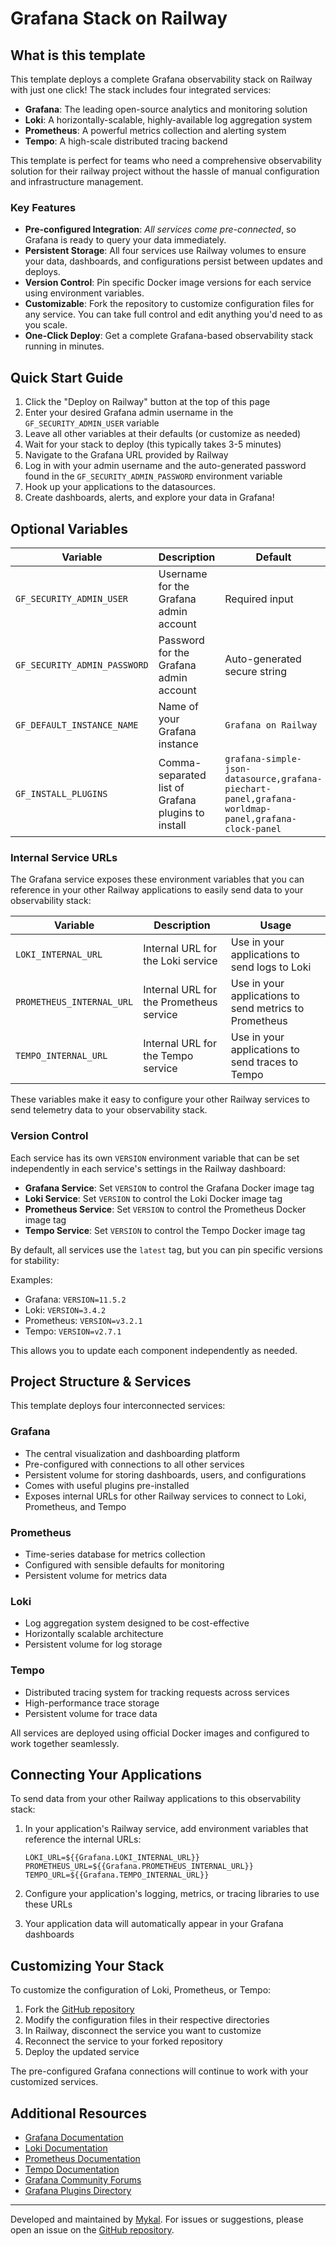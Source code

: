 # Grafana Stack on Railway

## What is this template

This template deploys a complete Grafana observability stack on Railway with just one click! The stack includes four integrated services:

- **Grafana**: The leading open-source analytics and monitoring solution
- **Loki**: A horizontally-scalable, highly-available log aggregation system
- **Prometheus**: A powerful metrics collection and alerting system
- **Tempo**: A high-scale distributed tracing backend

This template is perfect for teams who need a comprehensive observability solution for their railway project without the hassle of manual configuration and infrastructure management.

### Key Features

- **Pre-configured Integration**: _All services come pre-connected_, so Grafana is ready to query your data immediately.
- **Persistent Storage**: All four services use Railway volumes to ensure your data, dashboards, and configurations persist between updates and deploys.
- **Version Control**: Pin specific Docker image versions for each service using environment variables.
- **Customizable**: Fork the repository to customize configuration files for any service. You can take full control and edit anything you'd need to as you scale.
- **One-Click Deploy**: Get a complete Grafana-based observability stack running in minutes.

## Quick Start Guide

1. Click the "Deploy on Railway" button at the top of this page
2. Enter your desired Grafana admin username in the `GF_SECURITY_ADMIN_USER` variable
3. Leave all other variables at their defaults (or customize as needed)
4. Wait for your stack to deploy (this typically takes 3-5 minutes)
5. Navigate to the Grafana URL provided by Railway
6. Log in with your admin username and the auto-generated password found in the `GF_SECURITY_ADMIN_PASSWORD` environment variable
7. Hook up your applications to the datasources.
8. Create dashboards, alerts, and explore your data in Grafana!

## Optional Variables

| Variable | Description | Default |
|----------|-------------|---------|
| `GF_SECURITY_ADMIN_USER` | Username for the Grafana admin account | Required input |
| `GF_SECURITY_ADMIN_PASSWORD` | Password for the Grafana admin account | Auto-generated secure string |
| `GF_DEFAULT_INSTANCE_NAME` | Name of your Grafana instance | `Grafana on Railway` |
| `GF_INSTALL_PLUGINS` | Comma-separated list of Grafana plugins to install | `grafana-simple-json-datasource,grafana-piechart-panel,grafana-worldmap-panel,grafana-clock-panel` |

### Internal Service URLs

The Grafana service exposes these environment variables that you can reference in your other Railway applications to easily send data to your observability stack:

| Variable | Description | Usage |
|----------|-------------|-------|
| `LOKI_INTERNAL_URL` | Internal URL for the Loki service | Use in your applications to send logs to Loki |
| `PROMETHEUS_INTERNAL_URL` | Internal URL for the Prometheus service | Use in your applications to send metrics to Prometheus |
| `TEMPO_INTERNAL_URL` | Internal URL for the Tempo service | Use in your applications to send traces to Tempo |

These variables make it easy to configure your other Railway services to send telemetry data to your observability stack.

### Version Control

Each service has its own `VERSION` environment variable that can be set independently in each service's settings in the Railway dashboard:

- **Grafana Service**: Set `VERSION` to control the Grafana Docker image tag
- **Loki Service**: Set `VERSION` to control the Loki Docker image tag
- **Prometheus Service**: Set `VERSION` to control the Prometheus Docker image tag
- **Tempo Service**: Set `VERSION` to control the Tempo Docker image tag

By default, all services use the `latest` tag, but you can pin specific versions for stability:

Examples:
- Grafana: `VERSION=11.5.2`
- Loki: `VERSION=3.4.2`
- Prometheus: `VERSION=v3.2.1`
- Tempo: `VERSION=v2.7.1`

This allows you to update each component independently as needed.

## Project Structure & Services

This template deploys four interconnected services:

### Grafana
- The central visualization and dashboarding platform
- Pre-configured with connections to all other services
- Persistent volume for storing dashboards, users, and configurations
- Comes with useful plugins pre-installed
- Exposes internal URLs for other Railway services to connect to Loki, Prometheus, and Tempo

### Prometheus
- Time-series database for metrics collection
- Configured with sensible defaults for monitoring
- Persistent volume for metrics data

### Loki
- Log aggregation system designed to be cost-effective
- Horizontally scalable architecture
- Persistent volume for log storage

### Tempo
- Distributed tracing system for tracking requests across services
- High-performance trace storage
- Persistent volume for trace data

All services are deployed using official Docker images and configured to work together seamlessly.

## Connecting Your Applications

To send data from your other Railway applications to this observability stack:

1. In your application's Railway service, add environment variables that reference the internal URLs:
   ```
   LOKI_URL=${{Grafana.LOKI_INTERNAL_URL}}
   PROMETHEUS_URL=${{Grafana.PROMETHEUS_INTERNAL_URL}}
   TEMPO_URL=${{Grafana.TEMPO_INTERNAL_URL}}
   ```

2. Configure your application's logging, metrics, or tracing libraries to use these URLs

3. Your application data will automatically appear in your Grafana dashboards

## Customizing Your Stack

To customize the configuration of Loki, Prometheus, or Tempo:

1. Fork the [GitHub repository](https://github.com/yourusername/grafana-railway-template)
2. Modify the configuration files in their respective directories
3. In Railway, disconnect the service you want to customize
4. Reconnect the service to your forked repository
5. Deploy the updated service

The pre-configured Grafana connections will continue to work with your customized services.

## Additional Resources

- [Grafana Documentation](https://grafana.com/docs/grafana/latest/)
- [Loki Documentation](https://grafana.com/docs/loki/latest/)
- [Prometheus Documentation](https://prometheus.io/docs/introduction/overview/)
- [Tempo Documentation](https://grafana.com/docs/tempo/latest/)
- [Grafana Community Forums](https://community.grafana.com/)
- [Grafana Plugins Directory](https://grafana.com/grafana/plugins/)

---

Developed and maintained by [Mykal](https://mykal.codes). For issues or suggestions, please open an issue on the [GitHub repository](https://github.com/MykalMachon/grafana-stack-railway).
